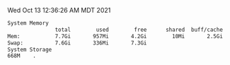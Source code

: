 Wed Oct 13 12:36:26 AM MDT 2021
```bash
System Memory
               total        used        free      shared  buff/cache   available
Mem:           7.7Gi       957Mi       4.2Gi        10Mi       2.5Gi       6.4Gi
Swap:          7.6Gi       336Mi       7.3Gi
System Storage
668M	.
```
```bash
